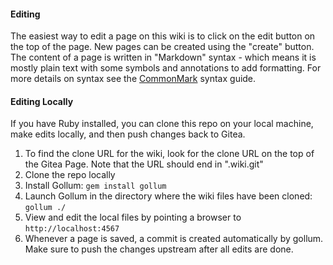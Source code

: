 #### Editing 
The easiest way to edit a page on this wiki is to click on the edit button on the top of the page. New pages can be created using the "create" button.  The content of a page is written in "Markdown" syntax - which means it is mostly plain text with some symbols and annotations to add formatting. For more details on syntax see the [CommonMark](https://commonmark.org/help/) syntax guide.

#### Editing Locally
If you have Ruby installed, you can clone this repo on your local machine, make edits locally, and then push changes back to Gitea.

1. To find the clone URL for the wiki, look for the clone URL on the top of the Gitea Page. Note that the URL should end in ".wiki.git"
2. Clone the repo locally
3. Install Gollum: ```gem install gollum```
4. Launch Gollum in the directory where the wiki files have been cloned: ```gollum ./```
5. View and edit the local files by pointing a browser to ```http://localhost:4567```
6. Whenever a page is saved, a commit is created automatically by gollum. Make sure to push the changes upstream after all edits are done.
